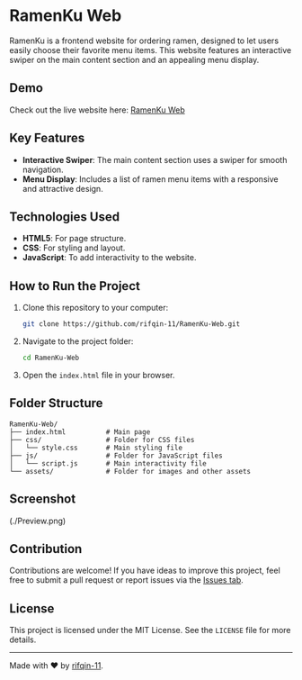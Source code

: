 # RamenKu Web

RamenKu is a frontend website for ordering ramen, designed to let users easily choose their favorite menu items. This website features an interactive swiper on the main content section and an appealing menu display.

## Demo
Check out the live website here: [RamenKu Web](https://rifqin-11.github.io/RamenKu-Web/)

## Key Features
- **Interactive Swiper**: The main content section uses a swiper for smooth navigation.
- **Menu Display**: Includes a list of ramen menu items with a responsive and attractive design.

## Technologies Used
- **HTML5**: For page structure.
- **CSS**: For styling and layout.
- **JavaScript**: To add interactivity to the website.

## How to Run the Project
1. Clone this repository to your computer:
   ```bash
   git clone https://github.com/rifqin-11/RamenKu-Web.git
   ```
2. Navigate to the project folder:
   ```bash
   cd RamenKu-Web
   ```
3. Open the `index.html` file in your browser.

## Folder Structure
```
RamenKu-Web/
├── index.html          # Main page
├── css/                # Folder for CSS files
│   └── style.css       # Main styling file
├── js/                 # Folder for JavaScript files
│   └── script.js       # Main interactivity file
└── assets/             # Folder for images and other assets
```

## Screenshot
(./Preview.png)

## Contribution
Contributions are welcome! If you have ideas to improve this project, feel free to submit a pull request or report issues via the [Issues tab](https://github.com/rifqin-11/RamenKu-Web/issues).

## License
This project is licensed under the MIT License. See the `LICENSE` file for more details.

---
Made with ❤️ by [rifqin-11](https://github.com/rifqin-11).
